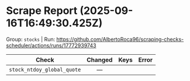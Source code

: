 # Scrape Report (2025-09-16T16:49:30.425Z)

Group: `stocks`  |  Run: https://github.com/AlbertoRoca96/scraping-checks-scheduler/actions/runs/17772939743

| Check | Changed | Keys | Error |
|---|:---:|:--|:--|
| `stock_ntdoy_global_quote` | — |  |  |
